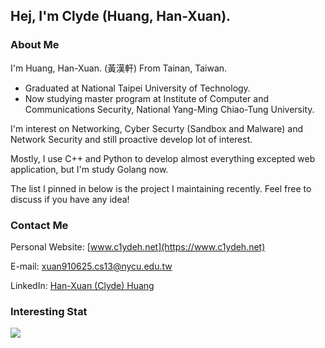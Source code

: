 ## Hej, I'm Clyde (Huang, Han-Xuan).

### About Me

I'm Huang, Han-Xuan. (黃漢軒) From Tainan, Taiwan. 
 - Graduated at National Taipei University of Technology. 
 - Now studying master program at Institute of Computer and Communications Security, National Yang-Ming Chiao-Tung University.

I'm interest on Networking, Cyber Securty (Sandbox and Malware) and Network Security and still proactive develop lot of interest. 

Mostly, I use C++ and Python to develop almost everything excepted web application, but I'm study Golang now.

The list I pinned in below is the project I maintaining recently. Feel free to discuss if you have any idea!

### Contact Me

Personal Website: [www.c1ydeh.net](https://www.c1ydeh.net)

E-mail: [xuan910625.cs13@nycu.edu.tw](mailto://xuan910625.cs13@nycu.edu.tw)

LinkedIn: [Han-Xuan (Clyde) Huang](https://www.linkedin.com/in/han-xuan-huang-3b50b4238/)

### Interesting Stat

![](https://github-readme-stats.vercel.app/api?username=c1ydehhx&include_all_commits=true&theme=tokyonight)
